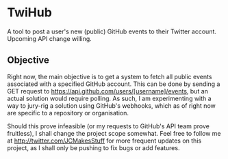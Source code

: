 # TwiHub
A tool to post a user's new (public) GitHub events to their Twitter account. Upcoming API change willing.

## Objective
Right now, the main objective is to get a system to fetch all public events associated with a specified GitHub account.
This can be done by sending a GET request to https://api.github.com/users/[username]/events, but an actual solution would require polling.
As such, I am experimenting with a way to jury-rig a solution using GitHub's webhooks, which as of right now are specific to a repository or organisation.

Should this prove infeasible (or my requests to GitHub's API team prove fruitless), I shall change the project scope somewhat.
Feel free to follow me at http://twitter.com/JCMakesStuff for more frequent updates on this project, as I shall only be pushing to fix bugs or add features. 
